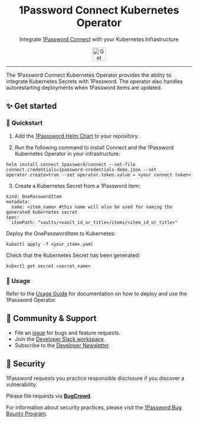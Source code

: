 <!-- Image sourced from https://blog.1password.com/introducing-secrets-automation/ -->
<img alt="" role="img" src="https://blog.1password.com/posts/2021/secrets-automation-launch/header.svg"/>

<div align="center">
  <h1>1Password Connect Kubernetes Operator</h1>
  <p>Integrate <a href="https://developer.1password.com/docs/connect">1Password Connect</a> with your Kubernetes Infrastructure</p>
  <a href="https://github.com/1Password/onepassword-operator#-get-started">
    <img alt="Get started" src="https://user-images.githubusercontent.com/45081667/226940040-16d3684b-60f4-4d95-adb2-5757a8f1bc15.png" height="37"/>
  </a>
</div>

---

The 1Password Connect Kubernetes Operator provides the ability to integrate Kubernetes Secrets with 1Password. The operator also handles autorestarting deployments when 1Password items are updated.

## ✨ Get started

### 🚀 Quickstart

1. Add the [1Passsword Helm Chart](https://github.com/1Password/connect-helm-charts) to your repository.

2. Run the following command to install Connect and the 1Password Kubernetes Operator in your infrastructure:
```
helm install connect 1password/connect --set-file connect.credentials=1password-credentials-demo.json --set operator.create=true --set operator.token.value = <your connect token>
```

3. Create a Kubernetes Secret from a 1Password item:
```apiVersion: onepassword.com/v1
kind: OnePasswordItem
metadata:
  name: <item_name> #this name will also be used for naming the generated kubernetes secret
spec:
  itemPath: "vaults/<vault_id_or_title>/items/<item_id_or_title>"
```
Deploy the OnePasswordItem to Kubernetes:
```
kubectl apply -f <your_item>.yaml
```
Check that the Kubernetes Secret has been generated:

```
kubectl get secret <secret_name>
```

### 📄 Usage
Refer to the [Usage Guide](USAGEGUIDE.md) for documentation on how to deploy and use the 1Password Operator.

## 💙 Community & Support

- File an [issue](https://github.com/1Password/onepassword-operator/issues) for bugs and feature requests.
- Join the [Developer Slack workspace](https://join.slack.com/t/1password-devs/shared_invite/zt-1halo11ps-6o9pEv96xZ3LtX_VE0fJQA).
- Subscribe to the [Developer Newsletter](https://1password.com/dev-subscribe/).

## 🔐 Security

1Password requests you practice responsible disclosure if you discover a vulnerability.

Please file requests via [**BugCrowd**](https://bugcrowd.com/agilebits).

For information about security practices, please visit the [1Password Bug Bounty Program](https://bugcrowd.com/agilebits).
